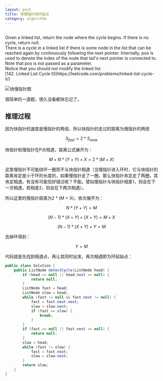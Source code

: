 ```yaml
---
layout: post
title: 快慢指针找环起点
category: algorithm
---
```


> 
<br>
Given a linked list, return the node where the cycle begins. If there is no cycle, return null.
<br>
There is a cycle in a linked list if there is some node in the list that can be reached again by continuously following the next pointer. Internally, pos is used to denote the index of the node that tail's next pointer is connected to. Note that pos is not passed as a parameter.
<br>
Notice that you should not modify the linked list.
<br>
[142. Linked List Cycle II](https://leetcode.com/problems/linked-list-cycle-ii/)

![快慢指针图](http://blogcdn.qihope.com/github-blog-pic/2020-10-28-listnode-two-point.png)

很简单的一道题，很久没看都快忘记了。


## 推理过程

因为快指针的速度是慢指针的两倍，所以快指针的走过的距离为慢指针的两倍

$$ S_{fast} = 2 * S_{slow} $$

快指针和慢指针在P点相遇，距离公式展开为：

$$ M + N * (Y + Y) + X = 2 * (M + X) $$

这里慢指针不可能绕环一圈而不与快指针相遇（当慢指针进入环时，它与快指针的距离肯定是小于环的长度的，如果慢指针走了一圈，那么快指针肯定走了两圈，其肯定相遇。有没有可能恰好错过呢？不能。譬如慢指针与快指针相差1，则会在下一次相遇，若相差2，则会在下两次相遇）。

所以这里的慢指针距离为2 * (M + X)，依次展开为：

$$ N * (Y + Y) = M $$

$$ (N - 1) * (X + Y) + (X + Y) = M + X $$

$$ (N - 1) * (X + Y) + Y = M $$

去掉环得到：

$$ Y = M $$

代码就是先找到相遇点，再让其同时出发，再次相遇即为环起始点：

```java
public class Solution {
    public ListNode detectCycle(ListNode head) {
        if (head == null || head.next == null) {
            return null;
        }
        ListNode fast = head;
        ListNode slow = head;
        while (fast != null && fast.next != null) {
            fast = fast.next.next;
            slow = slow.next;
            if (fast == slow) {
                break;
            }
        }
        if (fast == null || fast.next == null) {
            return null;
        }
        slow = head;
        while (fast != slow) {
            fast = fast.next;
            slow = slow.next;
        }
        return slow;
    }
}
```
